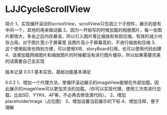# LJJCycleScrollView
简介
1、实现循环滚动的scroolView，scrollView只包涵三个子控件，展示的是有中间一个，其他的用来做动画
2、因为一开始写的时候加载的相册图片，每一张图片都很大，多张之后内存暴涨，所以引入图片等比缩放和有损压缩，有效的减少内存占用。对于图片宽小于屏幕宽 且图片高小于屏幕高的，不进行缩放和压缩
3、这个使用起来也特别方便，可以使用XIB、storyBoard引用，也可以使用代码创建
4、该类加载网络图片和缩放图片的时候都没有进行图片缓存，所以如果需要完美的话需要自己去实现

版本记录
0.0.1
基本实现，基础功能基本满足

0.0.2
1、增加一个代理方法，使循环滚动展示的imageView能够在外部加载。因此展示的imageView可以更加灵活的加载。（你可以实现代理，使用三方库进行加载，比如SD、YYKit、AF等，不必再去修改源代码）。
2、增加placeholderImage（占位图）
3、增加设置当前展示的下标
4、增加注释，便于理解
